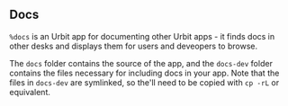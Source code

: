 ## Docs

`%docs` is an Urbit app for documenting other Urbit apps - it finds docs in other desks and displays them for users and deveopers to browse.

The `docs` folder contains the source of the app, and the `docs-dev` folder contains the files necessary for including docs in your app. Note that the files in `docs-dev` are symlinked, so the'll need to be copied with `cp -rL` or equivalent.
